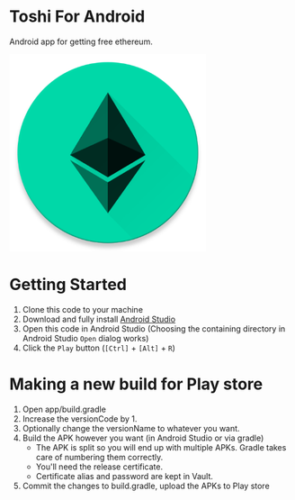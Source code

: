 Toshi For Android
========================
Android app for getting free ethereum.

<img src="./app/src/main/ic_launcher-web.png?raw=true" width="350">

Getting Started
===============

1. Clone this code to your machine
2. Download and fully install [Android Studio](https://developer.android.com/studio/index.html)
3. Open this code in Android Studio (Choosing the containing directory in Android Studio `Open` dialog works)
4. Click the `Play` button (`[Ctrl]` + `[Alt]` + `R`)

Making a new build for Play store
=================================

1. Open app/build.gradle
2. Increase the versionCode by 1.
3. Optionally change the versionName to whatever you want.
4. Build the APK however you want (in Android Studio or via gradle)
    - The APK is split so you will end up with multiple APKs. Gradle takes care of numbering them correctly.
    - You'll need the release certificate.
    - Certificate alias and password are kept in Vault.
5. Commit the changes to build.gradle, upload the APKs to Play store